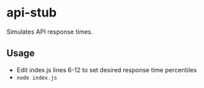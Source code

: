 # api-stub

Simulates API response times.

## Usage

* Edit index.js lines 6-12 to set desired response time percentiles
* `node index.js`
